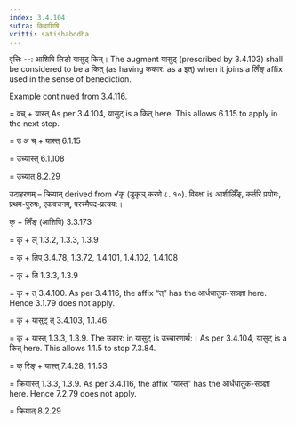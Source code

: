```yaml
---
index: 3.4.104
sutra: किदाशिषि
vritti: satishabodha
---
```



वृत्तिः --: आशिषि लिङो यासुट् कित्। The augment यासुट् (prescribed by 3.4.103) shall be considered to be a कित् (as having ककार: as a इत्) when it joins a लिँङ् affix used in the sense of benediction.


Example continued from 3.4.116.


= वच् + यास्त् As per 3.4.104, यासुट् is a कित् here. This allows 6.1.15 to apply in the next step.

= उ अ च् + यास्त् 6.1.15

= उच्यास्त् 6.1.108

= उच्यात् 8.2.29


उदाहरणम् – क्रियात् derived from √कृ (डुकृञ् करणे ८. १०). विवक्षा is आशीर्लिँङ्, कर्तरि प्रयोगः, प्रथम-पुरुषः, एकवचनम्, परस्मैपद-प्रत्यय:।


कृ + लिँङ् (आशिषि) 3.3.173

= कृ + ल् 1.3.2, 1.3.3, 1.3.9

= कृ + तिप् 3.4.78, 1.3.72, 1.4.101, 1.4.102, 1.4.108

= कृ + ति 1.3.3, 1.3.9

= कृ + त् 3.4.100. As per 3.4.116, the affix “त्” has the आर्धधातुक-सञ्ज्ञा here. Hence 3.1.79 does not apply.

= कृ + यासुट् त् 3.4.103, 1.1.46

= कृ + यास्त् 1.3.3, 1.3.9. The उकार: in यासुट् is उच्चारणार्थ:। As per 3.4.104, यासुट् is a कित् here. This allows 1.1.5 to stop 7.3.84.

= क् रिङ् + यास्त् 7.4.28, 1.1.53

= क्रियास्त् 1.3.3, 1.3.9. As per 3.4.116, the affix “यास्त्” has the आर्धधातुक-सञ्ज्ञा here. Hence 7.2.79 does not apply.

= क्रियात् 8.2.29

